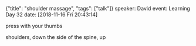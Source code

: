 {"title": "shoulder massage", "tags": ["talk"]}
speaker: David
event: Learning Day 32
date: [2018-11-16 Fri 20:43:14]

press with your thumbs

shoulders, down the side of the spine, up

